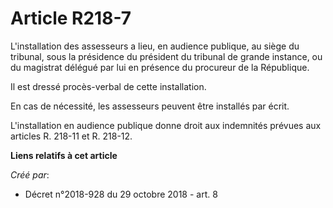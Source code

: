 # Article R218-7

L'installation des assesseurs a lieu, en audience publique, au siège du tribunal, sous la présidence du président du tribunal
de grande instance, ou du magistrat délégué par lui en présence du procureur de la République.

Il est dressé procès-verbal de cette installation.

En cas de nécessité, les assesseurs peuvent être installés par écrit.

L'installation en audience publique donne droit aux indemnités prévues aux articles R. 218-11 et R. 218-12.

**Liens relatifs à cet article**

_Créé par_:

  - Décret n°2018-928 du 29 octobre 2018 - art. 8
